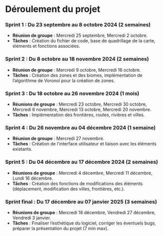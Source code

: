 # Déroulement du projet

### Sprint 1 : Du 23 septembre au 8 octobre 2024 (2 semaines)

- **Réunion de groupe** : Mercredi 25 septembre, Mercredi 2 octobre.
- **Tâches** : Création du fichier de code, base de quadrillage de la carte, éléments et fonctions associées.

### Sprint 2 : Du 8 octobre au 18 novembre 2024 (2 semaines)

- **Réunion de groupe** : Mercredi 9 octobre, Mercredi 16 octobre.
- **Tâches** : Création des zones et des biomes, implémentation de l’algorithme de Voronoï pour la création de zones.

### Sprint 3 : Du 18 octobre au 26 novembre 2024 (1 mois)

- **Réunions de groupe** : Mercredi 23 octobre, Mercredi 30 octobre, Mercredi 6 novembre, Mercredi 13 octobre, Mercredi 20 novembre.
- **Tâches** : Implémentation des frontières, routes, rivières et villes.

### Sprint 4 : Du 26 novembre au 04 décembre 2024 (1 semaine)

- **Réunion de groupe** : Mercredi 27 novembre.
- **Tâches** : Création de l’interface utilisateur et liaison avec les éléments existants.

### Sprint 5 : Du 04 décembre au 17 décembre 2024 (2 semaines)

- **Réunions de groupe** : Mercredi 4 décembre, Mercredi 11 décembre, Lundi 16 décembre.
- **Tâches** : Création des fonctions de modifications des éléments (déplacement, modification des villes, frontières, etc.).

### Sprint final : Du 17 décembre au 07 janvier 2025 (3 semaines)

- **Réunions de groupe** : Mercredi 18 décembre, Vendredi 27 décembre, Vendredi 3 janvier.
- **Tâches** : Finaliser l’esthétique du logiciel, corriger les éventuels bugs, préparer la présentation du projet (7 min max).

